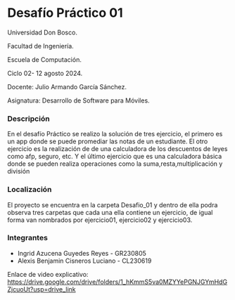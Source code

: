 <b><h1>Desafío Práctico 01</h1></b>
Universidad Don Bosco.

Facultad de Ingeniería.

Escuela de Computación.

Ciclo 02- 12 agosto 2024.

Docente: Julio Armando García Sánchez.

Asignatura: Desarrollo de Software para Móviles.

<h3>Descripción</h3>
En el desafío Práctico se realizo la solución de tres ejercicio, el primero es un app donde se puede promediar las notas de un estudiante. El otro ejercicio es la realización de de una calculadora de los descuentos de leyes como afp, seguro, etc. Y el último ejercicio que es una calculadora básica donde se pueden realiza operaciones como la suma,resta,multiplicación y división
<h3>Localización</h3>
El proyecto se encuentra en la carpeta Desafio_01 y dentro de ella podra observa tres carpetas que cada una ella contiene un ejercicio, de igual forma van nombrados por ejercicio01, ejercicio02 y ejercicio03.
<h3>Integrantes</h3>
<ul>
  <li>Ingrid Azucena Guyedes Reyes - GR230805</li>
  <li>Alexis Benjamin Cisneros Luciano - CL230619</li>
</ul>

Enlace de video explicativo: 
https://drive.google.com/drive/folders/1_hKmmS5va0MZYYePGNJGYmHdGZjcuoUt?usp=drive_link

